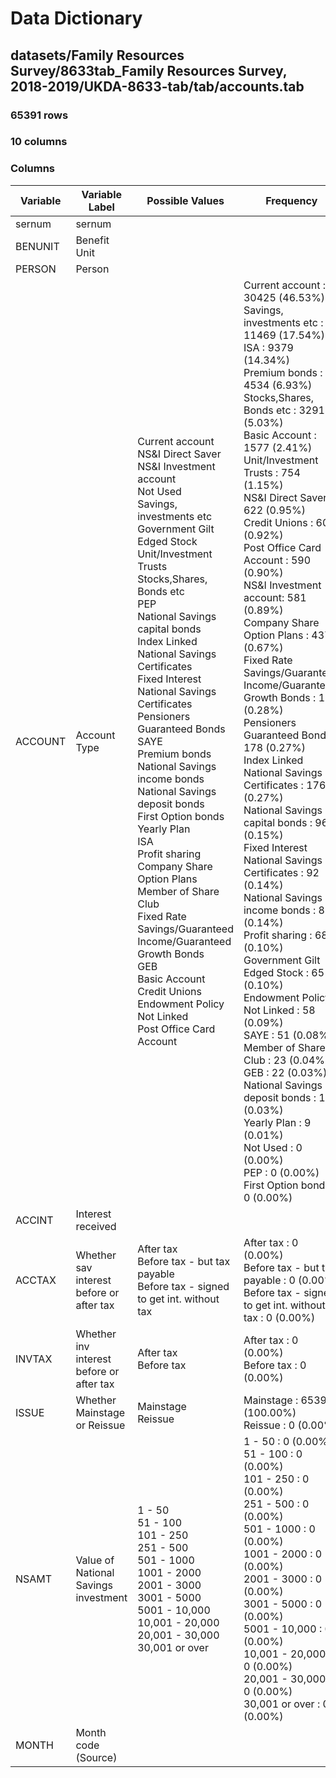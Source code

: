 # Data Dictionary

## datasets/Family Resources Survey/8633tab_Family Resources Survey, 2018-2019/UKDA-8633-tab/tab/accounts.tab

### 65391 rows

### 10 columns

### Columns

| Variable | Variable Label | Possible Values | Frequency |
| --- | --- | --- | --- |
| sernum | sernum  |  |  |
| BENUNIT | Benefit Unit |  |  |
| PERSON | Person |  |  |
| ACCOUNT | Account Type | Current account <br/>NS&I Direct Saver<br/>NS&I Investment account<br/>Not Used <br/>Savings, investments etc <br/>Government Gilt Edged Stock <br/>Unit/Investment Trusts <br/>Stocks,Shares, Bonds etc <br/>PEP <br/>National Savings capital bonds <br/>Index Linked National Savings Certificates <br/>Fixed Interest National Savings Certificates <br/>Pensioners Guaranteed Bonds <br/>SAYE <br/>Premium bonds <br/>National Savings income bonds <br/>National Savings deposit bonds <br/>First Option bonds <br/>Yearly Plan <br/>ISA <br/>Profit sharing <br/>Company Share Option Plans <br/>Member of Share Club <br/>Fixed Rate Savings/Guaranteed Income/Guaranteed Growth Bonds <br/>GEB <br/>Basic Account <br/>Credit Unions <br/>Endowment Policy Not Linked <br/>Post Office Card Account  | Current account : 30425 (46.53%)<br/>Savings, investments etc : 11469 (17.54%)<br/>ISA : 9379 (14.34%)<br/>Premium bonds : 4534 (6.93%)<br/>Stocks,Shares, Bonds etc : 3291 (5.03%)<br/>Basic Account : 1577 (2.41%)<br/>Unit/Investment Trusts : 754 (1.15%)<br/>NS&I Direct Saver: 622 (0.95%)<br/>Credit Unions : 604 (0.92%)<br/>Post Office Card Account : 590 (0.90%)<br/>NS&I Investment account: 581 (0.89%)<br/>Company Share Option Plans : 437 (0.67%)<br/>Fixed Rate Savings/Guaranteed Income/Guaranteed Growth Bonds : 183 (0.28%)<br/>Pensioners Guaranteed Bonds : 178 (0.27%)<br/>Index Linked National Savings Certificates : 176 (0.27%)<br/>National Savings capital bonds : 96 (0.15%)<br/>Fixed Interest National Savings Certificates : 92 (0.14%)<br/>National Savings income bonds : 89 (0.14%)<br/>Profit sharing : 68 (0.10%)<br/>Government Gilt Edged Stock : 65 (0.10%)<br/>Endowment Policy Not Linked : 58 (0.09%)<br/>SAYE : 51 (0.08%)<br/>Member of Share Club : 23 (0.04%)<br/>GEB : 22 (0.03%)<br/>National Savings deposit bonds : 18 (0.03%)<br/>Yearly Plan : 9 (0.01%)<br/>Not Used : 0 (0.00%)<br/>PEP : 0 (0.00%)<br/>First Option bonds : 0 (0.00%) |
| ACCINT | Interest received |  |  |
| ACCTAX | Whether sav interest before or after tax | After tax <br/>Before tax - but tax payable <br/>Before tax - signed to get int. without tax  | After tax : 0 (0.00%)<br/>Before tax - but tax payable : 0 (0.00%)<br/>Before tax - signed to get int. without tax : 0 (0.00%) |
| INVTAX | Whether inv interest before or after tax | After tax <br/>Before tax  | After tax : 0 (0.00%)<br/>Before tax : 0 (0.00%) |
| ISSUE | Whether Mainstage or Reissue | Mainstage <br/>Reissue  | Mainstage : 65391 (100.00%)<br/>Reissue : 0 (0.00%) |
| NSAMT | Value of National Savings investment | 1 - 50 <br/>51 - 100 <br/>101 - 250 <br/>251 - 500 <br/>501 - 1000 <br/>1001 - 2000 <br/>2001 - 3000 <br/>3001 - 5000 <br/>5001 - 10,000 <br/>10,001 - 20,000 <br/>20,001 - 30,000 <br/>30,001 or over  | 1 - 50 : 0 (0.00%)<br/>51 - 100 : 0 (0.00%)<br/>101 - 250 : 0 (0.00%)<br/>251 - 500 : 0 (0.00%)<br/>501 - 1000 : 0 (0.00%)<br/>1001 - 2000 : 0 (0.00%)<br/>2001 - 3000 : 0 (0.00%)<br/>3001 - 5000 : 0 (0.00%)<br/>5001 - 10,000 : 0 (0.00%)<br/>10,001 - 20,000 : 0 (0.00%)<br/>20,001 - 30,000 : 0 (0.00%)<br/>30,001 or over : 0 (0.00%) |
| MONTH | Month code (Source) |  |  |
